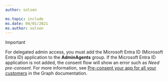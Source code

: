 ```yaml
---
author: solsen

ms.topic: include
ms.date: 04/01/2021
ms.author: solsen
---
```

> [!IMPORTANT]
> For delegated admin access, you must add the Microsoft Entra ID (Microsoft Entra ID) application to the **AdminAgents** group. If the Microsoft Entra ID application is not added, the consent flow will show an error such as *Need pre-consent*. For more information, see [Pre-consent your app for all your customers](/graph/auth-cloudsolutionprovider#pre-consent-your-app-for-all-your-customers) in the Graph documentation.
